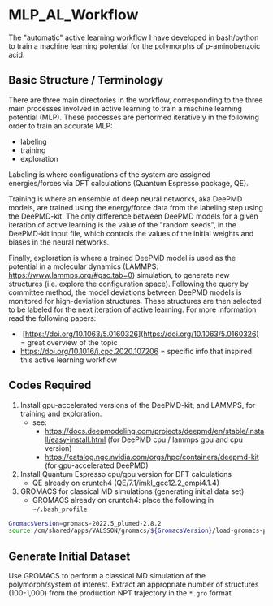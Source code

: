 # MLP_AL_Workflow
The "automatic" active learning workflow I have developed in bash/python to train a machine learning potential for the polymorphs of p-aminobenzoic acid. 

## Basic Structure / Terminology
There are three main directories in the workflow, corresponding to the three main processes involved in active learning to train a machine learning potential (MLP). These processes are performed iteratively in the following order to train an accurate MLP:
- labeling
- training
- exploration

Labeling is where configurations of the system are assigned energies/forces via DFT calculations (Quantum Espresso package, QE). 

Training is where an ensemble of deep neural networks, aka DeePMD models, are trained using the energy/force data from the labeling step using the DeePMD-kit. The only difference between DeePMD models for a given iteration of active learning is the value of the "random seeds", in the DeePMD-kit input file, which controls the values of the initial weights and biases in the neural networks.

Finally, exploration is where a trained DeePMD model is used as the potential in a molecular dynamics (LAMMPS: https://www.lammps.org/#gsc.tab=0) simulation, to generate new structures (i.e. explore the configuration space). Following the query by committee method, the model deviations between DeePMD models is monitored for high-deviation structures. These structures are then selected to be labeled for the next iteration of active learning. For more information read the following papers:
-  [https://doi.org/10.1063/5.0160326](https://doi.org/10.1063/5.0160326) = great overview of the topic
- https://doi.org/10.1016/j.cpc.2020.107206 = specific info that inspired this active learning workflow
## Codes Required
1. Install gpu-accelerated versions of the DeePMD-kit, and LAMMPS, for training and exploration.
	- see:  
		- https://docs.deepmodeling.com/projects/deepmd/en/stable/install/easy-install.html (for DeePMD cpu / lammps gpu and cpu version)
		- https://catalog.ngc.nvidia.com/orgs/hpc/containers/deepmd-kit (for gpu-accelerated DeePMD)
2. Install Quantum Espresso cpu/gpu version for DFT calculations
	- QE already on cruntch4 (QE/7.1/imkl_gcc12.2_ompi4.1.4)
3. GROMACS for classical MD simulations (generating initial data set)
	- GROMACS already on cruntch4: place the following in `~/.bash_profile`
```bash
GromacsVersion=gromacs-2022.5_plumed-2.8.2                                         
source /cm/shared/apps/VALSSON/gromacs/${GromacsVersion}/load-gromacs-plumed.sh
```
## Generate Initial Dataset
Use GROMACS to perform a classical MD simulation of the polymorph/system of interest. Extract an appropriate number of structures (100-1,000) from the production NPT trajectory in the `*.gro` format.
